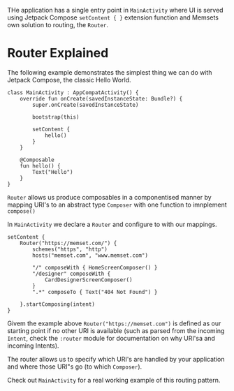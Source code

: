 THe application has a single entry point in `MainActivity` where UI is served using Jetpack Compose `setContent { }` extension function and Memsets own solution to routing, the `Router`.

# Router Explained
The following example demonstrates the simplest thing we can do with Jetpack Compose, the classic Hello World.

```
class MainActivity : AppCompatActivity() {
    override fun onCreate(savedInstanceState: Bundle?) {
        super.onCreate(savedInstanceState)

        bootstrap(this)

        setContent {
            hello()
        }
    }
    
    @Composable
    fun hello() {
        Text("Hello")
    }
}
```

`Router` allows us produce composables in a componentised manner by mapping URI's to an abstract type `Composer` with one function to imnplement `compose()`

In `MainActivity` we declare a `Router` and configure to with our mappings.

```
setContent {
    Router("https://memset.com/") {
        schemes("https", "http")
        hosts("memset.com", "www.memset.com")

        "/" composeWith { HomeScreenComposer() }
        "/designer" composeWith {
            CardDesignerScreenComposer()
        }
        ".*" composeTo { Text("404 Not Found") }

    }.startComposing(intent)
}
```

Givem the example above `Router("https://memset.com")` is defined as our starting point if no other URI is available (such as parsed from the incoming `Intent`, check the `:router` module for documentation on why URI'sa and incoming Intents).

The router allows us to specify which URI's are handled by your application and where those URI"s go (to which `Composer`).

Check out `MainActivity` for a real working example of this routing pattern.
